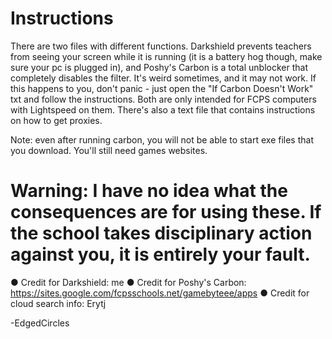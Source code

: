 # Instructions

There are two files with different functions. Darkshield prevents teachers from seeing your screen while it is running (it is a battery hog though, make sure your pc is plugged in), and Poshy's Carbon is a total unblocker that completely disables the filter. It's weird sometimes, and it may not work. If this happens to you, don't panic - just open the "If Carbon Doesn't Work" txt and follow the instructions. Both are only intended for FCPS computers with Lightspeed on them. There's also a text file that contains instructions on how to get proxies. 

Note: even after running carbon, you will not be able to start exe files that you download. You'll still need games websites.

# Warning: I have no idea what the consequences are for using these. If the school takes disciplinary action against you, it is entirely your fault.

● Credit for Darkshield: me
● Credit for Poshy's Carbon: https://sites.google.com/fcpsschools.net/gamebyteee/apps
● Credit for cloud search info: Erytj

-EdgedCircles
